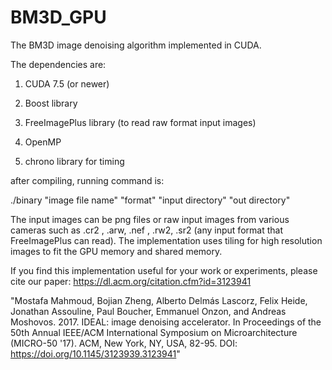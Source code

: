 # BM3D_GPU
The BM3D image denoising algorithm implemented in CUDA.

The dependencies are:

1) CUDA 7.5 (or newer)

2) Boost library

3) FreeImagePlus library (to read raw format input images)

4) OpenMP

5) chrono library for timing 



after compiling, running command is:

./binary "image file name"  "format" "input directory" "out directory"



The input images can be png files or raw input images from various cameras such as .cr2 , .arw, .nef , .rw2, .sr2 (any input format that FreeImagePlus can read).
The implementation uses tiling for high resolution images to fit the GPU memory and shared memory. 


If you find this implementation useful for your work or experiments, please cite our paper:
https://dl.acm.org/citation.cfm?id=3123941

"Mostafa Mahmoud, Bojian Zheng, Alberto Delmás Lascorz, Felix Heide, Jonathan Assouline, Paul Boucher, Emmanuel Onzon, and Andreas Moshovos. 2017. IDEAL: image denoising accelerator. In Proceedings of the 50th Annual IEEE/ACM International Symposium on Microarchitecture (MICRO-50 '17). ACM, New York, NY, USA, 82-95. DOI: https://doi.org/10.1145/3123939.3123941"
